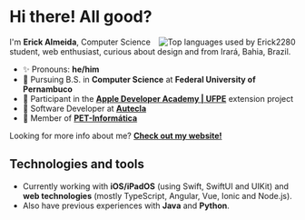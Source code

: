 # Hi there! All good?

<a href="https://github.com/anuraghazra/github-readme-stats"><img align="right" alt="Top languages used by Erick2280" src="https://github-readme-stats.vercel.app/api/top-langs/?username=Erick2280" /></a>

I'm **Erick Almeida**, Computer Science student, web enthusiast, curious about design and from Irará, Bahia, Brazil.

- ✨ Pronouns: **he/him**
- 🎒 Pursuing B.S. in **Computer Science** at **Federal University of Pernambuco**
- 🍎 Participant in the [**Apple Developer Academy | UFPE**](https://academy.cin.ufpe.br/) extension project
- 💙 Software Developer at [**Autecla**](https://autecla.com.br/)
- 📙 Member of [**PET-Informática**](https://pet.cin.ufpe.br/)

Looking for more info about me? [**Check out my website!**](https://erickalmeida.com.br/)

## Technologies and tools

- Currently working with **iOS/iPadOS** (using Swift, SwiftUI and UIKit) and **web technologies** (mostly TypeScript, Angular, Vue, Ionic and Node.js).
- Also have previous experiences with **Java** and **Python**.
